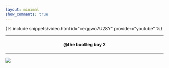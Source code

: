 ```yaml
---
layout: minimal
show_comments: true
---
```


{% include snippets/video.html id="ceqgwo7U28Y" provider="youtube" %}

---

<h4> <p align="center"> @the bootleg boy 2 </p> </h4>

---

![](https://is.gd/uVvIMS)
